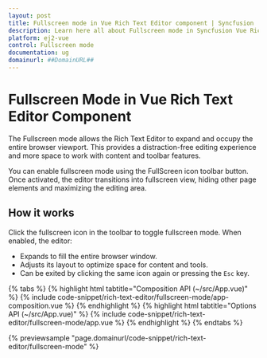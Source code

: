 ```yaml
---
layout: post
title: Fullscreen mode in Vue Rich Text Editor component | Syncfusion
description: Learn here all about Fullscreen mode in Syncfusion Vue Rich Text Editor component of Syncfusion Essential JS 2 and more.
platform: ej2-vue
control: Fullscreen mode
documentation: ug
domainurl: ##DomainURL##
---
```


# Fullscreen Mode in Vue Rich Text Editor Component

The Fullscreen mode allows the Rich Text Editor to expand and occupy the entire browser viewport. This provides a distraction-free editing experience and more space to work with content and toolbar features.

You can enable fullscreen mode using the FullScreen icon toolbar button. Once activated, the editor transitions into fullscreen view, hiding other page elements and maximizing the editing area.

## How it works

Click the fullscreen icon in the toolbar to toggle fullscreen mode. When enabled, the editor:

- Expands to fill the entire browser window.
- Adjusts its layout to optimize space for content and tools.
- Can be exited by clicking the same icon again or pressing the `Esc` key.

{% tabs %}
{% highlight html tabtitle="Composition API (~/src/App.vue)" %}
{% include code-snippet/rich-text-editor/fullscreen-mode/app-composition.vue %}
{% endhighlight %}
{% highlight html tabtitle="Options API (~/src/App.vue)" %}
{% include code-snippet/rich-text-editor/fullscreen-mode/app.vue %}
{% endhighlight %}
{% endtabs %}
        
{% previewsample "page.domainurl/code-snippet/rich-text-editor/fullscreen-mode" %}